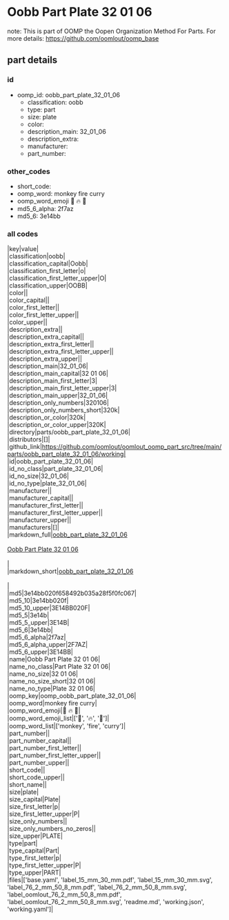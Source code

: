 # Oobb Part Plate 32 01 06  

note: This is part of OOMP the Oopen Organization Method For Parts. For more details: https://github.com/oomlout/oomp_base

##  part details





### id
* oomp_id: oobb_part_plate_32_01_06
  * classification: oobb
  * type: part
  * size: plate
  * color: 
  * description_main: 32_01_06
  * description_extra: 
  * manufacturer: 
  * part_number: 

### other_codes
* short_code: 
* oomp_word: monkey fire curry
* oomp_word_emoji :monkey: :fire: :curry:
* md5_6_alpha: 2f7az
* md5_6: 3e14bb

### all codes 
|key|value|  
|classification|oobb|  
|classification_capital|Oobb|  
|classification_first_letter|o|  
|classification_first_letter_upper|O|  
|classification_upper|OOBB|  
|color||  
|color_capital||  
|color_first_letter||  
|color_first_letter_upper||  
|color_upper||  
|description_extra||  
|description_extra_capital||  
|description_extra_first_letter||  
|description_extra_first_letter_upper||  
|description_extra_upper||  
|description_main|32_01_06|  
|description_main_capital|32 01 06|  
|description_main_first_letter|3|  
|description_main_first_letter_upper|3|  
|description_main_upper|32_01_06|  
|description_only_numbers|320106|  
|description_only_numbers_short|320k|  
|description_or_color|320k|  
|description_or_color_upper|320K|  
|directory|parts/oobb_part_plate_32_01_06|  
|distributors|[]|  
|github_link|https://github.com/oomlout/oomlout_oomp_part_src/tree/main/parts/oobb_part_plate_32_01_06/working|  
|id|oobb_part_plate_32_01_06|  
|id_no_class|part_plate_32_01_06|  
|id_no_size|32_01_06|  
|id_no_type|plate_32_01_06|  
|manufacturer||  
|manufacturer_capital||  
|manufacturer_first_letter||  
|manufacturer_first_letter_upper||  
|manufacturer_upper||  
|manufacturers|[]|  
|markdown_full|[oobb_part_plate_32_01_06](https://github.com/oomlout/oomlout_oomp_part_src/tree/main/parts/oobb_part_plate_32_01_06/working)<br>[](https://github.com/oomlout/oomlout_oomp_part_src/tree/main/parts/oobb_part_plate_32_01_06/working)<br>[Oobb Part Plate 32 01 06](https://github.com/oomlout/oomlout_oomp_part_src/tree/main/parts/oobb_part_plate_32_01_06/working)<br><br>|  
|markdown_short|[oobb_part_plate_32_01_06](https://github.com/oomlout/oomlout_oomp_part_src/tree/main/parts/oobb_part_plate_32_01_06/working)<br><br>|  
|md5|3e14bb020f658492b035a28f5f0fc067|  
|md5_10|3e14bb020f|  
|md5_10_upper|3E14BB020F|  
|md5_5|3e14b|  
|md5_5_upper|3E14B|  
|md5_6|3e14bb|  
|md5_6_alpha|2f7az|  
|md5_6_alpha_upper|2F7AZ|  
|md5_6_upper|3E14BB|  
|name|Oobb Part Plate 32 01 06|  
|name_no_class|Part Plate 32 01 06|  
|name_no_size|32 01 06|  
|name_no_size_short|32 01 06|  
|name_no_type|Plate 32 01 06|  
|oomp_key|oomp_oobb_part_plate_32_01_06|  
|oomp_word|monkey fire curry|  
|oomp_word_emoji|:monkey: :fire: :curry:|  
|oomp_word_emoji_list|[':monkey:', ':fire:', ':curry:']|  
|oomp_word_list|['monkey', 'fire', 'curry']|  
|part_number||  
|part_number_capital||  
|part_number_first_letter||  
|part_number_first_letter_upper||  
|part_number_upper||  
|short_code||  
|short_code_upper||  
|short_name||  
|size|plate|  
|size_capital|Plate|  
|size_first_letter|p|  
|size_first_letter_upper|P|  
|size_only_numbers||  
|size_only_numbers_no_zeros||  
|size_upper|PLATE|  
|type|part|  
|type_capital|Part|  
|type_first_letter|p|  
|type_first_letter_upper|P|  
|type_upper|PART|  
|files|['base.yaml', 'label_15_mm_30_mm.pdf', 'label_15_mm_30_mm.svg', 'label_76_2_mm_50_8_mm.pdf', 'label_76_2_mm_50_8_mm.svg', 'label_oomlout_76_2_mm_50_8_mm.pdf', 'label_oomlout_76_2_mm_50_8_mm.svg', 'readme.md', 'working.json', 'working.yaml']|  
